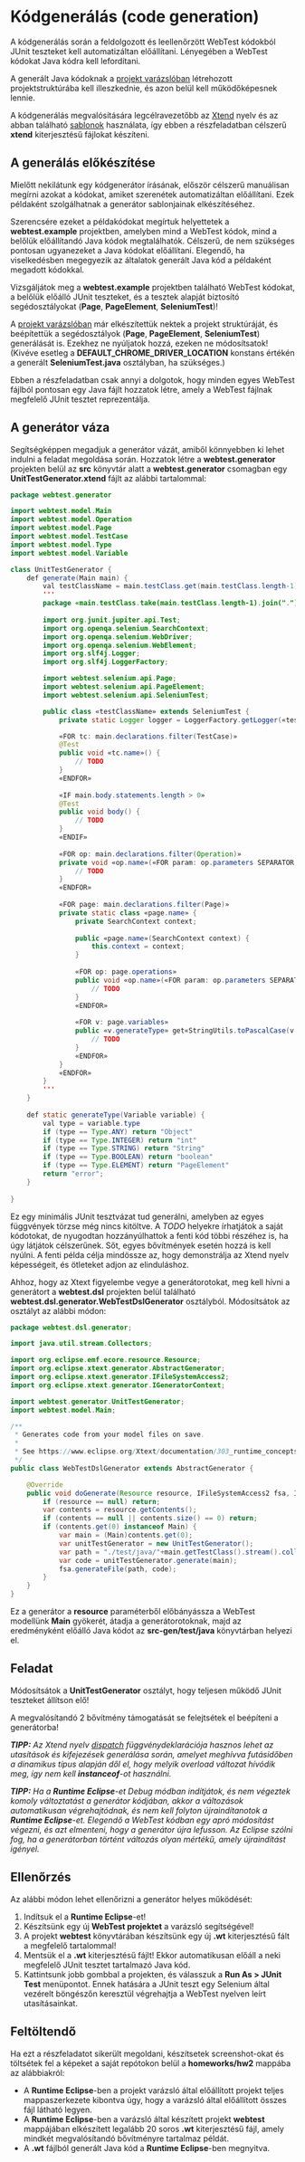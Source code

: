 # Kódgenerálás (code generation)

A kódgenerálás során a feldolgozott és leellenőrzött WebTest kódokból JUnit teszteket kell automatizáltan előállítani. Lényegében a WebTest kódokat Java kódra kell lefordítani.

A generált Java kódoknak a [projekt varázslóban](TaskProjectWizard.md) létrehozott projektstruktúrába kell illeszkednie, és azon belül kell működőképesnek lennie.

A kódgenerálás megvalósítására legcélravezetőbb az [Xtend](https://eclipse.dev/Xtext/xtend/documentation/index.html) nyelv és az abban található [sablonok](https://eclipse.dev/Xtext/xtend/documentation/203_xtend_expressions.html#templates) használata, így ebben a részfeladatban célszerű **xtend** kiterjesztésű fájlokat készíteni.

## A generálás előkészítése

Mielőtt nekilátunk egy kódgenerátor írásának, először célszerű manuálisan megírni azokat a kódokat, amiket szerenétek automatizáltan előállítani. Ezek példaként szolgálhatnak a generátor sablonjainak elkészítéséhez. 

Szerencsére ezeket a példakódokat megírtuk helyettetek a **webtest.example** projektben, amelyben mind a WebTest kódok, mind a belőlük előállítandó Java kódok megtalálhatók. Célszerű, de nem szükséges pontosan ugyanezeket a Java kódokat előállítani. Elegendő, ha viselkedésben megegyezik az általatok generált Java kód a példaként megadott kódokkal.

Vizsgáljátok meg a **webtest.example** projektben található WebTest kódokat, a belőlük előálló JUnit teszteket, és a tesztek alapját biztosító segédosztályokat (**Page**, **PageElement**, **SeleniumTest**)!

A [projekt varázslóban](TaskProjectWizard.md) már elkészítettük nektek a projekt struktúráját, és beépítettük a segédosztályok (**Page**, **PageElement**, **SeleniumTest**) generálását is. Ezekhez ne nyúljatok hozzá, ezeken ne módosítsatok! (Kivéve esetleg a **DEFAULT_CHROME_DRIVER_LOCATION** konstans értékén a generált **SeleniumTest.java** osztályban, ha szükséges.)

Ebben a részfeladatban csak annyi a dolgotok, hogy minden egyes WebTest fájlból pontosan egy Java fájlt hozzatok létre, amely a WebTest fájlnak megfelelő JUnit tesztet reprezentálja.

## A generátor váza

Segítségképpen megadjuk a generátor vázát, amiből könnyebben ki lehet indulni a feladat megoldása során. Hozzatok létre a **webtest.generator** projekten belül az **src** könyvtár alatt a **webtest.generator** csomagban egy **UnitTestGenerator.xtend** fájlt az alábbi tartalommal:

```Java
package webtest.generator

import webtest.model.Main
import webtest.model.Operation
import webtest.model.Page
import webtest.model.TestCase
import webtest.model.Type
import webtest.model.Variable

class UnitTestGenerator {
    def generate(Main main) {
        val testClassName = main.testClass.get(main.testClass.length-1)
        '''
        package «main.testClass.take(main.testClass.length-1).join(".")»;
        
        import org.junit.jupiter.api.Test;
        import org.openqa.selenium.SearchContext;
        import org.openqa.selenium.WebDriver;
        import org.openqa.selenium.WebElement;
        import org.slf4j.Logger;
        import org.slf4j.LoggerFactory;

        import webtest.selenium.api.Page;
        import webtest.selenium.api.PageElement;
        import webtest.selenium.api.SeleniumTest;

        public class «testClassName» extends SeleniumTest {
            private static Logger logger = LoggerFactory.getLogger(«testClassName».class);

            «FOR tc: main.declarations.filter(TestCase)»
            @Test
            public void «tc.name»() {
                // TODO
            }
            «ENDFOR»
            
            «IF main.body.statements.length > 0»
            @Test
            public void body() {
                // TODO
            }
            «ENDIF»
            
            «FOR op: main.declarations.filter(Operation)»
            private void «op.name»(«FOR param: op.parameters SEPARATOR ", "»«param.generateType» «param.name»«ENDFOR») {
                // TODO
            }
            «ENDFOR»
            
            «FOR page: main.declarations.filter(Page)»
            private static class «page.name» {
                private SearchContext context;
                
                public «page.name»(SearchContext context) {
                    this.context = context;
                }
                
                «FOR op: page.operations»
                public void «op.name»(«FOR param: op.parameters SEPARATOR ", "»«param.generateType» «param.name»«ENDFOR») {
                    // TODO
                }
                «ENDFOR»
                
                «FOR v: page.variables»
                public «v.generateType» get«StringUtils.toPascalCase(v.name)»() {
                    // TODO
                }
                «ENDFOR»
            }
            «ENDFOR»
        }
        '''
    }
    
    def static generateType(Variable variable) {
        val type = variable.type
        if (type == Type.ANY) return "Object"
        if (type == Type.INTEGER) return "int"
        if (type == Type.STRING) return "String"
        if (type == Type.BOOLEAN) return "boolean"
        if (type == Type.ELEMENT) return "PageElement"
        return "error";
    }
    
}
```

Ez egy minimális JUnit tesztvázat tud generálni, amelyben az egyes függvények törzse még nincs kitöltve. A *TODO* helyekre írhatjátok a saját kódotokat, de nyugodtan hozzányúlhattok a fenti kód többi részéhez is, ha úgy látjátok célszerűnek. Sőt, egyes bővítmények esetén hozzá is kell nyúlni. A fenti példa célja mindössze az, hogy demonstrálja az Xtend nyelv képességeit, és ötleteket adjon az elinduláshoz.

Ahhoz, hogy az Xtext figyelembe vegye a generátorotokat, meg kell hívni a generátort a **webtest.dsl** projekten belül található **webtest.dsl.generator.WebTestDslGenerator** osztályból. Módosítsátok az osztályt az alábbi módon:

```Java
package webtest.dsl.generator;

import java.util.stream.Collectors;

import org.eclipse.emf.ecore.resource.Resource;
import org.eclipse.xtext.generator.AbstractGenerator;
import org.eclipse.xtext.generator.IFileSystemAccess2;
import org.eclipse.xtext.generator.IGeneratorContext;

import webtest.generator.UnitTestGenerator;
import webtest.model.Main;

/**
 * Generates code from your model files on save.
 * 
 * See https://www.eclipse.org/Xtext/documentation/303_runtime_concepts.html#code-generation
 */
public class WebTestDslGenerator extends AbstractGenerator {

    @Override
    public void doGenerate(Resource resource, IFileSystemAccess2 fsa, IGeneratorContext context) {
        if (resource == null) return;
        var contents = resource.getContents();
        if (contents == null || contents.size() == 0) return;
        if (contents.get(0) instanceof Main) {
            var main = (Main)contents.get(0);
            var unitTestGenerator = new UnitTestGenerator();
            var path = "./test/java/"+main.getTestClass().stream().collect(Collectors.joining("/"))+".java";
            var code = unitTestGenerator.generate(main);
            fsa.generateFile(path, code);
        }
    }
}
```

Ez a generátor a **resource** paraméterből előbányássza a WebTest modellünk **Main** gyökerét, átadja a generátorotoknak, majd az eredményként előálló Java kódot az **src-gen/test/java** könyvtárban helyezi el.

## Feladat

Módosítsátok a **UnitTestGenerator** osztályt, hogy teljesen működő JUnit teszteket állítson elő!

A megvalósítandó 2 bővítmény támogatását se felejtsétek el beépíteni a generátorba!

***TIPP:** Az Xtend nyelv [dispatch](https://eclipse.dev/Xtext/xtend/documentation/202_xtend_classes_members.html#polymorphic-dispatch) függvénydeklarációja hasznos lehet az utasítások és kifejezések generálása során, amelyet meghívva futásidőben a dinamikus típus alapján dől el, hogy melyik overload változat hívódik meg, így nem kell **instanceof**-ot használni.*

***TIPP:** Ha a **Runtime Eclipse**-et Debug módban indítjátok, és nem végeztek komoly változtatást a generátor kódjában, akkor a változások automatikusan végrehajtódnak, és nem kell folyton újraindítanotok a **Runtime Eclipse**-et. Elegendő a WebTest kódban egy apró módosítást végezni, és azt elmenteni, hogy a generátor újra lefusson. Az Eclipse szólni fog, ha a generátorban történt változás olyan mértékű, amely újraindítást igényel.*

## Ellenőrzés

Az alábbi módon lehet ellenőrizni a generátor helyes működését:

1. Indítsuk el a **Runtime Eclipse**-et!
2. Készítsünk egy új **WebTest projektet** a varázsló segítségével!
3. A projekt **webtest** könyvtárában készítsünk egy új **.wt** kiterjesztésű fált a megfelelő tartalommal!
4. Mentsük el a **.wt** kiterjesztésű fájlt! Ekkor automatikusan előáll a neki megfelelő JUnit tesztet tartalmazó Java kód.
5. Kattintsunk jobb gombbal a projekten, és válasszuk a **Run As > JUnit Test** menüpontot. Ennek hatására a JUnit teszt egy Selenium által vezérelt böngészőn keresztül végrehajtja a WebTest nyelven leírt utasításainkat.

## Feltöltendő

Ha ezt a részfeladatot sikerült megoldani, készítsetek screenshot-okat és töltsétek fel a képeket a saját repótokon belül a **homeworks/hw2** mappába az alábbiakról:

* A **Runtime Eclipse**-ben a projekt varázsló által előállított projekt teljes mappaszerkezete kibontva úgy, hogy a varázsló által előállított összes fájl látható legyen.
* A **Runtime Eclipse**-ben a varázsló által készített projekt **webtest** mappájában elkészített legalább 20 soros **.wt** kiterjesztésű fájl, amely mindkét megvalósítandó bővítményre tartalmaz példát.
* A **.wt** fájlból generált Java kód a **Runtime Eclipse**-ben megnyitva.
